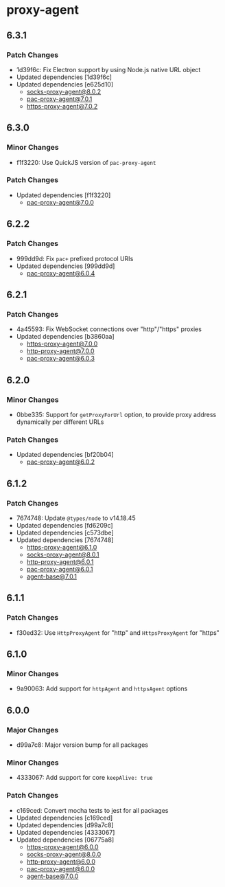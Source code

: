 # proxy-agent

## 6.3.1

### Patch Changes

- 1d39f6c: Fix Electron support by using Node.js native URL object
- Updated dependencies [1d39f6c]
- Updated dependencies [e625d10]
  - socks-proxy-agent@8.0.2
  - pac-proxy-agent@7.0.1
  - https-proxy-agent@7.0.2

## 6.3.0

### Minor Changes

- f1f3220: Use QuickJS version of `pac-proxy-agent`

### Patch Changes

- Updated dependencies [f1f3220]
  - pac-proxy-agent@7.0.0

## 6.2.2

### Patch Changes

- 999dd9d: Fix `pac+` prefixed protocol URIs
- Updated dependencies [999dd9d]
  - pac-proxy-agent@6.0.4

## 6.2.1

### Patch Changes

- 4a45593: Fix WebSocket connections over "http"/"https" proxies
- Updated dependencies [b3860aa]
  - https-proxy-agent@7.0.0
  - http-proxy-agent@7.0.0
  - pac-proxy-agent@6.0.3

## 6.2.0

### Minor Changes

- 0bbe335: Support for `getProxyForUrl` option, to provide proxy address dynamically per different URLs

### Patch Changes

- Updated dependencies [bf20b04]
  - pac-proxy-agent@6.0.2

## 6.1.2

### Patch Changes

- 7674748: Update `@types/node` to v14.18.45
- Updated dependencies [fd6209c]
- Updated dependencies [c573dbe]
- Updated dependencies [7674748]
  - https-proxy-agent@6.1.0
  - socks-proxy-agent@8.0.1
  - http-proxy-agent@6.0.1
  - pac-proxy-agent@6.0.1
  - agent-base@7.0.1

## 6.1.1

### Patch Changes

- f30ed32: Use `HttpProxyAgent` for "http" and `HttpsProxyAgent` for "https"

## 6.1.0

### Minor Changes

- 9a90063: Add support for `httpAgent` and `httpsAgent` options

## 6.0.0

### Major Changes

- d99a7c8: Major version bump for all packages

### Minor Changes

- 4333067: Add support for core `keepAlive: true`

### Patch Changes

- c169ced: Convert mocha tests to jest for all packages
- Updated dependencies [c169ced]
- Updated dependencies [d99a7c8]
- Updated dependencies [4333067]
- Updated dependencies [06775a8]
  - https-proxy-agent@6.0.0
  - socks-proxy-agent@8.0.0
  - http-proxy-agent@6.0.0
  - pac-proxy-agent@6.0.0
  - agent-base@7.0.0
